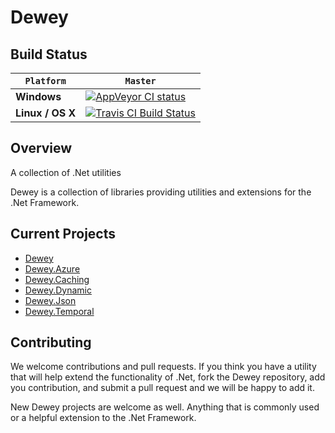# Dewey

## Build Status

`Platform` | `Master`
--- | ---
**Windows** | [![AppVeyor CI status](https://ci.appveyor.com/api/projects/status/5juo1c8p20fnbuwx?svg=true)](https://ci.appveyor.com/project/AustinWinstanley/dewey)
**Linux / OS X** | [![Travis CI Build Status](https://travis-ci.org/CadyIO/Dewey.svg?branch=master)](https://travis-ci.org/CadyIO/Dewey)

## Overview

A collection of .Net utilities

Dewey is a collection of libraries providing utilities and extensions for the .Net Framework.

## Current Projects

  - [Dewey](src/Dewey)
  - [Dewey.Azure](src/Dewey.Azure)
  - [Dewey.Caching](src/Dewey.Caching)
  - [Dewey.Dynamic](src/Dewey.Dynamic)
  - [Dewey.Json](src/Dewey.Json)
  - [Dewey.Temporal](src/Dewey.Temporal)


## Contributing

We welcome contributions and pull requests. If you think you have a utility that will help extend the functionality of .Net, fork the Dewey repository, add you contribution, and submit a pull request and we will be happy to add it.

New Dewey projects are welcome as well. Anything that is commonly used or a helpful extension to the .Net Framework.